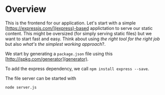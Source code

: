 # Overview

This is the frontend for our application. Let's start with a simple [https://expressjs.com/](express)-based applictation to  serve our static content. This might be oversized (for simply serving static files) but we want to start fast and easy. Think about using _the right tool for the right job_ but also _what's the simplest working approach_?.

We start by generating a `package.json` file using this [http://jspkg.com/generator](generator). 

To add the express dependency, we call `npm install express --save`.

The file server can be started with

    node server.js
    
     